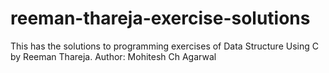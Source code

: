 # reeman-thareja-exercise-solutions
This has the solutions to programming exercises of Data Structure Using C by Reeman Thareja.
Author: Mohitesh Ch Agarwal
